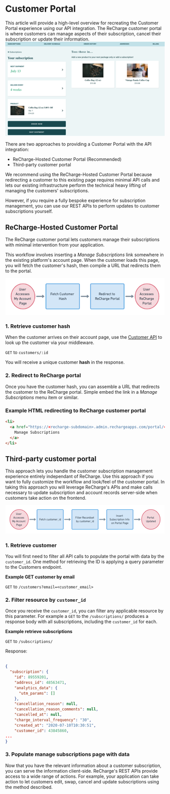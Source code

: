 # Customer Portal

This article will provide a high-level overview for recreating the Customer Portal experience using our API integration. The ReCharge customer portal is where customers can manage aspects of their subscription, cancel their subscription or update their information.
![customer portal](assets/images/customer-portal.png)

There are two approaches to providing a Customer Portal with the API integration:

- ReCharge-Hosted Customer Portal (Recommended)
- Third-party customer portal

We recommend using the ReCharge-Hosted Customer Portal because redirecting a customer to this existing page requires minimal API calls and lets our existing infrastructure perform the technical heavy lifting of managing the customers' subscriptions.

However, if you require a fully bespoke experience for subscription management, you can use our REST APIs to perform updates to customer subscriptions yourself.

## ReCharge-Hosted Customer Portal
The ReCharge customer portal lets customers manage their subscriptions with minimal intervention from your application. 

This workflow involves inserting a *Manage Subscriptions* link somewhere in the existing platform's account page. When the customer loads this page, you will fetch the customer's hash, then compile a URL that redirects them to the portal.

![cust portal](assets/images/hosted-cust-portal.png)

### 1. Retrieve customer hash

When the customer arrives on their account page, use the [Customer API](https://developer.rechargepayments.com/#retrieve-a-customer) to look up the customer via your middleware. 

`GET` to `customers/:id`

You will receive a unique customer **hash** in the response.

### 2. Redirect to ReCharge portal
Once you have the customer hash, you can assemble a URL that redirects the customer to the ReCharge portal. Simple embed the link in a *Manage Subscriptions* menu item or similar.

### Example HTML redirecting to ReCharge customer portal

```html
<li>
  <a href="https://<recharge-subdomain>.admin.rechargeapps.com/portal/<customer_hash>/subscriptions">
    Manage Subscriptions
  </a>
</li>
```

## Third-party customer portal

This approach lets you handle the customer subscription management experience entirely independant of ReCharge. Use this approach if you want to fully customize the workflow and look/feel of the customer portal. In taking this approach you will leverage ReCharge's APIs and make calls necessary to update subscription and account records server-side when customers take action on the frontend.

![third party portal](assets/images/3p-cust-portal.png)

### 1. Retrieve customer 

You will first need to filter all API calls to populate the portal with data by the `customer_id`. One method for retrieving the ID is applying a query parameter to the Customers endpoint.

**Example GET customer by email**

`GET` to `/customers?email=<customer_email>`

### 2. Filter resource by `customer_id`
Once you receive the `customer_id`, you can filter any applicable resource by this parameter. For example a `GET` to the `/subscriptions/` produces a response body with all subscriptions, including the `customer_id` for each.


**Example retrieve subscriptions**

`GET` to `/subscriptions/`

Response:

```json

{
  "subscription": {
    "id": 89559201,
    "address_id": 48563471,
    "analytics_data": {
      "utm_params": []
    },
    "cancellation_reason": null,
    "cancellation_reason_comments": null,
    "cancelled_at": null,
    "charge_interval_frequency": "30",
    "created_at": "2020-07-10T10:30:51",
    "customer_id": 43845860,
...
}
```
### 3. Populate manage subscriptions page with data

Now that you have the relevant information about a customer subscription, you can serve the information client-side. ReCharge's REST APIs provide access to a wide range of actions. For example, your application can take action to let customers edit, swap, cancel and update subscriptions using the method described.
